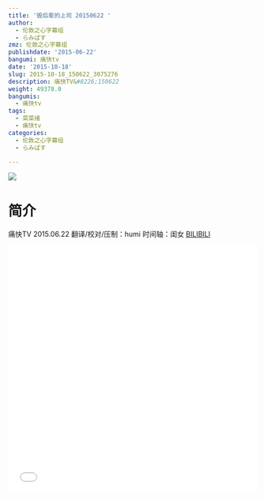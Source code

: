 ```yaml
---
title: '毁后辈的上司 20150622 '
author:
  - 伦敦之心字幕组
  - らみぱす
zmz: 伦敦之心字幕组
publishdate: '2015-06-22'
bangumi: 痛快tv
date: '2015-10-18'
slug: 2015-10-18_150622_3075276
description: 痛快TV&#8226;150622
weight: 49378.0
bangumis:
  - 痛快tv
tags:
  - 菜菜绪
  - 痛快tv
categories:
  - 伦敦之心字幕组
  - らみぱす

---
```

![](https://i.imgur.com/1GtarcG.png)
# 简介  
 痛快TV 2015.06.22 翻译/校对/压制：humi  时间轴：闺女
  [BILIBILI](https://www.bilibili.com/video/av3075276/)

<div class="vcontainer">  <iframe class='video' src="//www.bilibili.com/html/html5player.html?cid=4830176&aid=3075276" width="100%" height="500" frameborder="0" allowfullscreen="allowfullscreen"></iframe></div>
